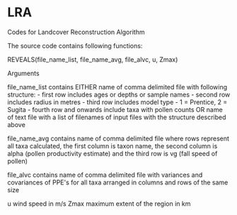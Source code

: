 LRA
===

Codes for Landcover Reconstruction Algorithm

The source code contains following functions:

REVEALS(file_name_list, file_name_avg, file_alvc, u, Zmax)

Arguments

file_name_list  contains EITHER name of comma delimited file with following structure:
                - first row includes ages or depths or sample names
                - second row includes radius in metres
                - third row includes model type - 1 = Prentice, 2 = Sugita
                - fourth row and onwards include taxa with pollen counts
                OR name of text file with a list of filenames of input files with the structure described above

file_name_avg   contains name of comma delimited file where rows represent all taxa calculated, the first column is taxon name,                 the second column is alpha (pollen productivity estimate) and the third row is vg (fall speed of pollen)

file_alvc       contains name of comma delimited file with variances and covariances of PPE's for all taxa arranged in columns                  and rows of the same size

u               wind speed in m/s
Zmax            maximum extent of the region in km
